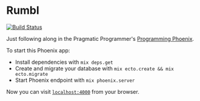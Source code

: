 # Rumbl
[![Build Status](https://semaphoreci.com/api/v1/leeourand/rumbl/branches/master/badge.svg)](https://semaphoreci.com/leeourand/rumbl)

Just following along in the Pragmatic Programmer's [Programming Phoenix](https://pragprog.com/book/phoenix/programming-phoenix).

To start this Phoenix app:

  * Install dependencies with `mix deps.get`
  * Create and migrate your database with `mix ecto.create && mix ecto.migrate`
  * Start Phoenix endpoint with `mix phoenix.server`

Now you can visit [`localhost:4000`](http://localhost:4000) from your browser.

